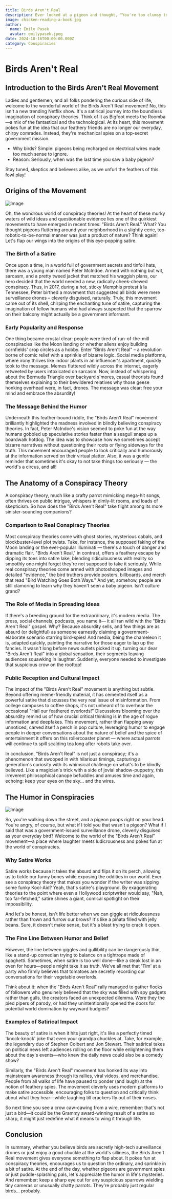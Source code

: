 ```yaml
---
title: Birds Aren't Real
description: Ever looked at a pigeon and thought, "You're too clumsy to be real"? Dive into the world of BirdTruthers where every feathered friend is potentially a surveillance drone! Get ready to rethink those breadcrumbs in the park.
image: chicken-reading-a-book.jpg
author:
  name: Emily Pasek
  avatar: emilypasek.jpeg
date: 2024-10-16T00:00:00.000Z
category: Conspiracies
---
```


# Birds Aren't Real

## Introduction to the Birds Aren't Real Movement

Ladies and gentlemen, and all folks pondering the curious side of life, welcome to the wonderful world of the Birds Aren't Real movement! No, this isn't a new trending Netflix show. It's a satirical journey into the boundless imagination of conspiracy theories. Think of it as Bigfoot meets the Roomba—a mix of the fantastical and the technological. At its heart, this movement pokes fun at the idea that our feathery friends are no longer our everyday, chirpy comrades. Instead, they're mechanical spies on a top-secret government mission.

- Why birds? Simple: pigeons being recharged on electrical wires made too much sense to ignore.
- Reason: Seriously, when was the last time you saw a baby pigeon?

Stay tuned, skeptics and believers alike, as we unfurl the feathers of this fowl play!

## Origins of the Movement

![Image](https://narratomedia.s3.amazonaws.com/3951f9b7-e736-413d-87ef-blob)

Oh, the wondrous world of conspiracy theories! At the heart of these murky waters of wild ideas and questionable evidence lies one of the quirkiest movements to have emerged in recent times: "Birds Aren't Real." What? You thought pigeons fluttering around your neighborhood in a slightly eerie, too-robotic-to-be-normal manner was just a product of nature? Think again! Let's flap our wings into the origins of this eye-popping satire.

### The Birth of a Satire

Once upon a time, in a world full of government secrets and tinfoil hats, there was a young man named Peter McIndoe. Armed with nothing but wit, sarcasm, and a pretty tweed jacket that matched his waggish plans, our hero decided that the world needed a new, radically cheek-chewed conspiracy. Thus, in 2017, during a hot, sticky Memphis protest à la Tennessee, Peter birthed a movement that suggested all birds were mere surveillance drones – cleverly disguised, naturally. Truly, this movement came out of its shell, chirping the enchanting tune of satire, capturing the imagination of fellow humans who had always suspected that the sparrow on their balcony might actually be a government informant.

### Early Popularity and Response

One thing became crystal clear: people were tired of run-of-the-mill conspiracies like the Moon landing or whether aliens enjoy building cornfields' crop circles as a hobby. Enter "Birds Aren't Real" – a revolution borne of comic relief with a sprinkle of bizarre logic. Social media platforms, where irony thrives like indoor plants in an influencer's apartment, quickly took to the message. Memes fluttered wildly across the internet, eagerly retweeted by users intoxicated on sarcasm. Now, instead of whispering about the Bermuda Triangle over backyard s'mores, casual theorists found themselves explaining to their bewildered relatives why those geese honking overhead were, in fact, drones. The message was clear: free your mind and embrace the absurdity!

### The Message Behind the Humor

Underneath this feather-bound riddle, the "Birds Aren't Real" movement brilliantly highlighted the madness involved in blindly believing conspiracy theories. In fact, Peter McIndoe's vision seemed to poke fun at the way humans gobbled up speculative stories faster than a seagull snaps up a boardwalk hotdog. The idea was to showcase how we sometimes accept bizarre narratives without questioning their roots or flying sideways for the truth. This movement encouraged people to look critically and humorously at the information served on their virtual platter. Also, it was a gentle reminder that sometimes it's okay to not take things too seriously — the world's a circus, and all!

## The Anatomy of a Conspiracy Theory

A conspiracy theory, much like a crafty parrot mimicking mega-hit songs, often thrives on public intrigue, whispers in dimly-lit rooms, and loads of skepticism. So how does the "Birds Aren't Real" take flight among its more sinister-sounding companions?

### Comparison to Real Conspiracy Theories

Most conspiracy theories come with ghost stories, mysterious cabals, and blockbuster-level plot twists. Take, for instance, the supposed faking of the Moon landing or the ever-popular Illuminati — there's a touch of danger and dramatic flair. "Birds Aren't Real," in contrast, offers a feathery escape by dipping its toes into satire lake, blending ridiculousness with reality so smoothly one might forget they're not supposed to take it seriously. While real conspiracy theories come armed with photoshopped images and detailed "evidence," the bird truthers provide posters, billboards, and merch that read "Bird Watching Goes Both Ways." And yet, somehow, people are still clamoring to learn why they haven't seen a baby pigeon. Isn't culture grand?

### The Role of Media in Spreading Ideas

If there's a breeding ground for the extraordinary, it's modern media. The press, social channels, podcasts, you name it— it all ran wild with the "Birds Aren't Real" gospel. Why? Because absurdity sells, and few things are as absurd (or delightful) as someone earnestly claiming a government-elaborate scenario starring bird-spies! And media, being the chameleon it is, adapted quickly, painting the narrative for those eager to lap up the fancies. It wasn't long before news outlets picked it up, turning our dear "Birds Aren't Real" into a global sensation, their segments leaving audiences squawking in laughter. Suddenly, everyone needed to investigate that suspicious crow on the rooftop!

### Public Reception and Cultural Impact

The impact of the "Birds Aren't Real" movement is anything but subtle. Beyond offering meme-friendly material, it has cemented itself as a powerful satire that discusses the very real issue of misinformation. From college campuses to coffee shops, it's not unheard of to overhear the occasional "Hail our feathered overlords!" Discussions blooming over the absurdity remind us of how crucial critical thinking is in the age of rogue information and deepfakes. This movement, rather than flapping away unnoticed, carved itself a perch in pop culture, leveraging humor to engage people in deeper conversations about the nature of belief and the spice of entertainment it offers on this rollercoaster planet — where actual parrots will continue to spill scalding tea long after robots take over.

In conclusion, "Birds Aren't Real" is not just a conspiracy; it's a phenomenon that swooped in with hilarious timings, capturing a generation's curiosity with its whimsical challenge on what's to be blindly believed. Like a magician's trick with a side of jovial shadow-puppetry, this irreverent philosophical canope befuddles and amuses time and again, echoing: keep your eyes on the sky... and the wires.

## The Humor in Conspiracies

![Image](https://narratomedia.s3.amazonaws.com/a1868911-a64c-4875-a516-blob)

So, you're walking down the street, and a pigeon poops right on your head. You're angry, of course, but what if I told you that wasn't a pigeon? What if I said that was a government-issued surveillance drone, cleverly disguised as your everyday bird? Welcome to the world of the "Birds Aren't Real" movement—a place where laughter meets ludicrousness and pokes fun at the world of conspiracies.

### Why Satire Works

Satire works because it takes the absurd and flips it on its perch, allowing us to tickle our funny bones while exposing the oddities in our world. Ever see a conspiracy theory that makes you wonder if the writer was sipping some funky Kool-Aid? Yeah, that's satire's playground. By exaggerating theories to the point where even a Hollywood scriptwriter would say, "Nah, too far-fetched," satire shines a giant, comical spotlight on their impossibility.

And let's be honest, isn't life better when we can giggle at ridiculousness rather than frown and furrow our brows? It's like a piñata filled with jelly beans. Sure, it doesn't make sense, but it's a blast trying to crack it open.

### The Fine Line Between Humor and Belief

However, the line between giggles and gullibility can be dangerously thin, like a stand-up comedian trying to balance on a tightrope made of spaghetti. Sometimes, when satire is too well done—like a steak lost in an oven for hours—people might take it as truth. We've all met that 'Tim' at a party who firmly believes that tomatoes are secretly recording our conversations for their vegetable overlords.

Think about it: when the "Birds Aren't Real" rally managed to gather flocks of followers who genuinely believed that the sky was filled with spy gadgets rather than gulls, the creators faced an unexpected dilemma. Were they the pied pipers of parody, or had they unintentionally opened the doors for potential world domination by wayward budgies?

### Examples of Satirical Impact

The beauty of satire is when it hits just right, it's like a perfectly timed 'knock-knock' joke that even your grandpa chuckles at. Take, for example, the legendary duo of Stephen Colbert and Jon Stewart. Their satirical takes on political news left audiences rolling on the floor while enlightening them about the day's events—who knew the daily news could also be a comedy show?

Similarly, the "Birds Aren't Real" movement has honked its way into mainstream awareness through its rallies, viral videos, and merchandise. People from all walks of life have paused to ponder (and laugh) at the notion of feathery spies. The movement cleverly uses modern platforms to make satire accessible, encouraging folks to question and critically think about what they hear—while laughing till crackers fly out of their noses.

So next time you see a crow caw-cawing from a wire, remember: that's not just a bird—it could be the Grammy award-winning result of a satire so sharp, it might just redefine what it means to wing it through life.

## Conclusion

In summary, whether you believe birds are secretly high-tech surveillance drones or just enjoy a good chuckle at the world's silliness, the Birds Aren't Real movement gives everyone something to flap about. It pokes fun at conspiracy theories, encourages us to question the ordinary, and sprinkle in a bit of satire. At the end of the day, whether pigeons are government spies or just puddle-splashing pals, let's appreciate the humor in life's mysteries. And remember: keep a sharp eye out for any suspicious sparrows wielding tiny cameras or unusually chatty parrots. They're probably just regular birds... probably.
